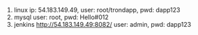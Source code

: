 1. linux ip: 54.183.149.49, user: root/trondapp, pwd: dapp123
2. mysql user: root, pwd: Hello#012
3. jenkins http://54.183.149.49:8082/ user: admin, pwd: dapp123
